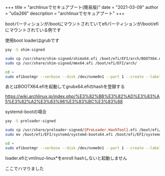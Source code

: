 +++
title = "archlinuxでセキュアブート(簡易版)"
date = "2021-03-09"
author = "u0a266"
description = "archlinuxでセキュアブート"
+++

bootパーティションが/bootにマウントされていてefiパーティションが/boot/efiにマウントされている例です

使用boot loaderはgrubです

```bash
yay -S shim-signed
```

```bash
sudo cp /usr/share/shim-signed/shimx64.efi /boot/efi/EFI/arch/BOOTX64.efi
sudo cp /usr/share/shim-signed/mmx64.efi /boot/efi/EFI/arch/
```

```bash
cd ~
sudo efibootmgr --verbose --disk /dev/nvme0n1 --part 1 --create --label "Shim" --loader /EFI/arch/BOOTX64.efi
```

あとはBOOTX64.efiを起動してgrubx64.efiのhashを登録する

https://wiki.archlinux.jp/index.php/%E3%82%BB%E3%82%AD%E3%83%A5%E3%82%A2%E3%83%96%E3%83%BC%E3%83%88

systemd-bootの場合

```bash
yay -S preloader-signed
```

```bash
sudo cp /usr/share/preloader-signed/{PreLoader,HashTool}.efi /boot/efi/EFI/systemd
sudo mv /boot/efi/EFI/systemd/systemd-bootx64.efi /boot/efi/EFI/systemd/loader.efi
```

```bash
cd ~
sudo efibootmgr --verbose --disk /dev/nvme0n1 --part 1 --create --label "PreLoader" --loader /EFI/systemd/PreLoader.efi
```

loader.efiとvmlinuz-linux*をenroll hashしないと起動しません

ここでハマりました
